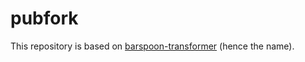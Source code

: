 # pubfork

This repository is based on [barspoon-transformer](https://github.com/LocalToasty/barspoon-transformer) (hence the name).